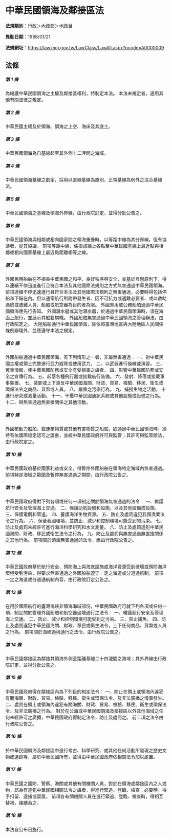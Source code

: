 # 中華民國領海及鄰接區法

**法規類別**：行政＞內政部＞地政目

**異動日期**：1998/01/21  

**法規網址**：https://law.moj.gov.tw/LawClass/LawAll.aspx?pcode=A0000009





## 法條
##### 第 1 條
為維護中華民國領海之主權及鄰接區權利，特制定本法。
本法未規定者，適用其他有關法律之規定。

##### 第 2 條
中華民國主權及於領海、領海之上空、海床及其底土。

##### 第 3 條
中華民國領海為自基線起至其外側十二浬間之海域。

##### 第 4 條
中華民國領海基線之劃定，採用以直線基線為原則，正常基線為例外之混合基線法。

##### 第 5 條
中華民國領海之基線及領海外界線，由行政院訂定，並得分批公告之。

##### 第 6 條
中華民國領海與相鄰或相向國家間之領海重疊時，以等距中線為其分界線。但有協議者，從其協議。
前項等距中線，係指該線上各點至中華民國基線上最近點與相鄰或相向國家基線上最近點距離相等之線。

##### 第 7 條
外國民用船舶在不損害中華民國之和平、良好秩序與安全，並基於互惠原則下，得以連續不停迅速進行且符合本法及其他國際法規則之方式無害通過中華民國領海。
前項連續不停迅速進行且符合本法及其他國際法規則之無害通過，必要時得包括停船和下錨在內。但以通常航行所附帶發生者、因不可抗力或遇難必要者、或以救助遇險或遭難人員、船舶或航空器為目的者為限。
外國軍用或公務船舶通過中華民國領海應先行告知。
外國潛水艇或其他潛水器，於通過中華民國領海時，須在海面上航行，並展示其船籍旗幟。
外國船舶無害通過中華民國領海之管理辦法，由行政院定之。
大陸船舶通行中華民國領海，除依照臺灣地區與大陸地區人民關係條例辦理外，並應遵守本法之規定。

##### 第 8 條
外國船舶通過中華民國領海，有下列情形之一者，非屬無害通過︰
一、對中華民國主權或領土完整進行武力威脅或使用武力。
二、以武器進行操練或演習。
三、蒐集情報，使中華民國防務或安全有受損害之虞者。
四、影響中華民國防務或安全之宣傳行為。
五、起落各種飛行器或接載航行裝備。
六、發射、降落或接載軍事裝置。
七、裝卸或上下違反中華民國海關、財政、貿易、檢驗、移民、衛生或環保法令之商品、貨幣或人員。
八、嚴重之污染行為。
九、捕撈生物之活動。
十  進行研究或測量活動。
十一、干擾中華民國通訊系統或其他設施或設備之行為。
十二、與無害通過無直接關係之其他活動。

##### 第 9 條
外國核動力船舶、載運核物質或其他有害物質之船舶，欲通過中華民國領海時，須持有依國際協定認可之證書，並經中華民國政府許可與監管；其許可與監管辦法，由行政院定之。

##### 第 10 條
中華民國政府基於國家利益或安全，得暫停外國船舶在領海特定海域內無害通過。
前項特定海域之範圍及暫停無害通過之期間，由行政院公告之。

##### 第 11 條
中華民國政府得對下列各項或任何一項制定關於領海無害通過的法令︰
一、維護航行安全及管理海上交通。
二、保護助航設備和設施，以及其他設備或設施。
三、保護電纜和管道。
四、養護海洋生物資源。
五、防止及處罰違犯我國漁業法令之行為。
六、保全我國環境，並防止、減少和控制環境可能受到的污染。
七、防止及處罰未經許可進行海洋科學研究和水文測量。
八、防止及處罰違犯中華民國海關、財政、移民或衛生法令之行為。
九、防止及處罰與無害通過無直接關係之其他行為。
前項關於領海無害通過的法令，應由行政院公告之。

##### 第 12 條
中華民國政府基於航行安全、預防海上與海底設施或海洋資源受到破壞或預防海洋環境受到污染，得要求無害通過之外國船舶遵守一定之海道或分道通航制。
前項一定之海道或分道通航制內容，由行政院訂定公告之。

##### 第 13 條
在用於國際航行的臺灣海峽非領海海域部份，中華民國政府可就下列各項或任何一項，制定關於管理外國船舶和航空器過境通行之法令︰
一、維護航行安全及管理海上交通。
二、防止、減少和控制環境可能受到之污染。
三、禁止捕魚。
四、防止及處罰違犯中華民國海關、財政、移民或衛生法令，上下任何商品、貨幣或人員之行為。
前項關於海峽過境通行之法令，由行政院公告之。

##### 第 14 條
中華民國鄰接區為鄰接其領海外側至距離基線二十四浬間之海域；其外界線由行政院訂定，並得分批公告之。

##### 第 15 條
中華民國政府得在鄰接區內為下列目的制定法令︰
一、防止在領土或領海內違犯有關海關、財政、貿易、檢驗、移民、衛生或環保法令、及非法廣播之情事發生。
二、處罰在領土或領海內違犯有關海關、財政、貿易、檢驗、移民、衛生或環保法令、及非法廣播之行為。
對於在公海或中華民國領海及鄰接區以外其他海域之任何未經許可之廣播，中華民國政府得制定法令，防止及處罰之。
前二項之法令由行政院公告之。

##### 第 16 條
於中華民國領海及鄰接區中進行考古、科學研究、或其他任何活動所發現之歷史文物或遺跡等，屬於中華民國所有，並得由中華民國政府依相關法令加以處置。

##### 第 17 條
中華民國之國防、警察、海關或其他有關機關人員，對於在領海或鄰接區內之人或物，認為有違犯中華民國相關法令之虞者，得進行緊追、登臨、檢查；必要時，得予扣留、逮捕或留置。
前項各有關機關人員在進行緊追、登臨、檢查時，得相互替補，接續為之。

##### 第 18 條
本法自公布日施行。


